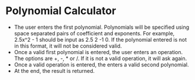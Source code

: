 # Polynomial Calculator

- The user enters the first polynomial. Polynomials will be specified using space separated pairs of coefficient and exponents. For example, 2.5x^2 - 1 should be input as 2.5 2 -1 0. If the polynomial entered is not in this format, it will not be considered valid.
- Once a valid first polynomial is entered, the user enters an operation. The options are +, -, * or /. If it is not a valid operation, it will ask again.
- Once a valid operation is entered, the enters a valid second polynomial.
- At the end, the result is returned.
